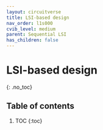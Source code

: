 ```yaml
---
layout: circuitverse
title: LSI-based design
nav_order: l1s000
cvib_level: medium
parent: Sequential LSI
has_children: false
---
```


# LSI-based design
{: .no_toc}

## Table of contents

1. TOC
{:toc}
